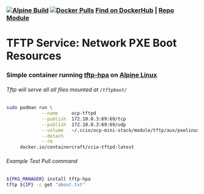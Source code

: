 ### [![Alpine Build](https://img.shields.io/github/workflow/status/containercraft/ccio-tftpd/DockerHubBuild/alpine?label=Alpine%20Build)](https://github.com/containercraft/ccio-tftpd/actions) [![Docker Pulls](https://img.shields.io/docker/pulls/containercraft/ccio-tftpd?label=DockerHub%20Pulls)](https://hub.docker.com/r/containercraft/ccio-tftpd)    [Find on DockerHub](https://hub.docker.com/r/containercraft/ccio-tftpd) | [Repo Module](./module/tftp)

# TFTP Service: Network PXE Boot Resources    
    
### Simple container running [tftp-hpa] on [Alpine Linux]
######    Tftp will serve all all files mounted at `/tftpboot/`
```sh
sudo podman run \
             --name     ocp-tftpd                                                                     \
             --publish  172.10.0.3:69:69/tcp                                                          \
             --publish  172.10.0.3:69:69/udp                                                          \
             --volume   ~/.ccio/ocp-mini-stack/module/tftp/aux/pxelinux.cfg:/tftpboot/pxelinux.cfg:ro \
             --detach                                                                                 \
             --rm                                                                                     \
     docker.io/containercraft/ccio-tftpd:latest
```
######    Example Test Pull command
```sh
${PKG_MANAGER} install tftp-hpa
tftp ${IP} -c get "about.txt"
```
[tftp-hpa]:http://freshmeat.sourceforge.net/projects/tftp-hpa/
[Tftpd]:http://freshmeat.sourceforge.net/projects/tftp-hpa/
[Alpine Linux]:https://alpinelinux.org/
